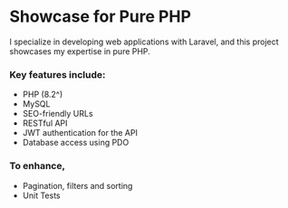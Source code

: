 # Showcase for Pure PHP

I specialize in developing web applications with Laravel, and this project showcases my expertise in pure PHP.

### Key features include:

- PHP (8.2^)
- MySQL
- SEO-friendly URLs
- RESTful API
- JWT authentication for the API
- Database access using PDO

### To enhance,

- Pagination, filters and sorting
- Unit Tests
